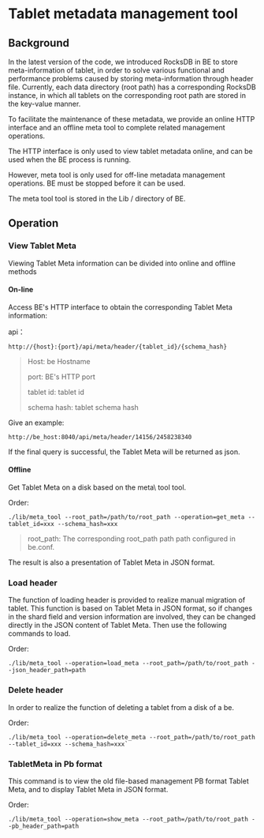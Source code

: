 <!-- 
Licensed to the Apache Software Foundation (ASF) under one
or more contributor license agreements.  See the NOTICE file
distributed with this work for additional information
regarding copyright ownership.  The ASF licenses this file
to you under the Apache License, Version 2.0 (the
"License"); you may not use this file except in compliance
with the License.  You may obtain a copy of the License at

  http://www.apache.org/licenses/LICENSE-2.0

Unless required by applicable law or agreed to in writing,
software distributed under the License is distributed on an
"AS IS" BASIS, WITHOUT WARRANTIES OR CONDITIONS OF ANY
KIND, either express or implied.  See the License for the
specific language governing permissions and limitations
under the License.
-->

# Tablet metadata management tool

## Background

In the latest version of the code, we introduced RocksDB in BE to store meta-information of tablet, in order to solve various functional and performance problems caused by storing meta-information through header file. Currently, each data directory (root path) has a corresponding RocksDB instance, in which all tablets on the corresponding root path are stored in the key-value manner.

To facilitate the maintenance of these metadata, we provide an online HTTP interface and an offline meta tool to complete related management operations.

The HTTP interface is only used to view tablet metadata online, and can be used when the BE process is running.

However, meta tool is only used for off-line metadata management operations. BE must be stopped before it can be used.

The meta tool tool is stored in the Lib / directory of BE.

## Operation

### View Tablet Meta

Viewing Tablet Meta information can be divided into online and offline methods

#### On-line

Access BE's HTTP interface to obtain the corresponding Tablet Meta information:

api：

`http://{host}:{port}/api/meta/header/{tablet_id}/{schema_hash}`


> Host: be Hostname
>
> port: BE's HTTP port
>
> tablet id: tablet id
>
> schema hash: tablet schema hash

Give an example:

`http://be_host:8040/api/meta/header/14156/2458238340`

If the final query is successful, the Tablet Meta will be returned as json.

#### Offline

Get Tablet Meta on a disk based on the meta\ tool tool.

Order:

```
./lib/meta_tool --root_path=/path/to/root_path --operation=get_meta --tablet_id=xxx --schema_hash=xxx
```

> root_path: The corresponding root_path path path configured in be.conf.

The result is also a presentation of Tablet Meta in JSON format.

### Load header

The function of loading header is provided to realize manual migration of tablet. This function is based on Tablet Meta in JSON format, so if changes in the shard field and version information are involved, they can be changed directly in the JSON content of Tablet Meta. Then use the following commands to load.

Order:

```
./lib/meta_tool --operation=load_meta --root_path=/path/to/root_path --json_header_path=path
```

### Delete header

In order to realize the function of deleting a tablet from a disk of a be.

Order:

```
./lib/meta_tool --operation=delete_meta --root_path=/path/to/root_path --tablet_id=xxx --schema_hash=xxx`
```

### TabletMeta in Pb format

This command is to view the old file-based management PB format Tablet Meta, and to display Tablet Meta in JSON format.

Order:

```
./lib/meta_tool --operation=show_meta --root_path=/path/to/root_path --pb_header_path=path
```
